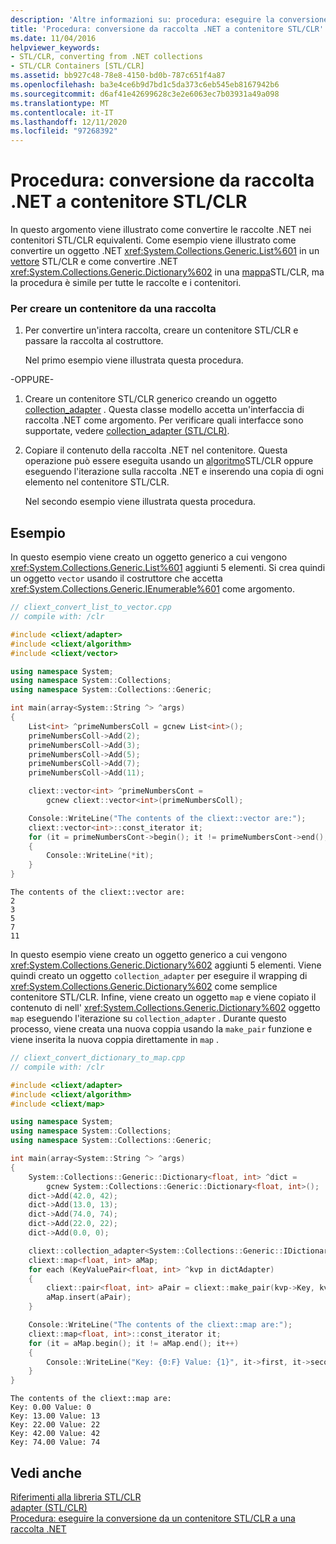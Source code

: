 ```yaml
---
description: 'Altre informazioni su: procedura: eseguire la conversione da una raccolta .NET a un contenitore STL/CLR'
title: 'Procedura: conversione da raccolta .NET a contenitore STL/CLR'
ms.date: 11/04/2016
helpviewer_keywords:
- STL/CLR, converting from .NET collections
- STL/CLR Containers [STL/CLR]
ms.assetid: bb927c48-78e8-4150-bd0b-787c651f4a87
ms.openlocfilehash: ba3e4ce6b9d7bd1c5da373c6eb545eb8167942b6
ms.sourcegitcommit: d6af41e42699628c3e2e6063ec7b03931a49a098
ms.translationtype: MT
ms.contentlocale: it-IT
ms.lasthandoff: 12/11/2020
ms.locfileid: "97268392"
---
```

# <a name="how-to-convert-from-a-net-collection-to-a-stlclr-container"></a>Procedura: conversione da raccolta .NET a contenitore STL/CLR

In questo argomento viene illustrato come convertire le raccolte .NET nei contenitori STL/CLR equivalenti. Come esempio viene illustrato come convertire un oggetto .NET <xref:System.Collections.Generic.List%601> in un [vettore](../dotnet/vector-stl-clr.md) STL/CLR e come convertire .NET <xref:System.Collections.Generic.Dictionary%602> in una [mappa](../dotnet/map-stl-clr.md)STL/CLR, ma la procedura è simile per tutte le raccolte e i contenitori.

### <a name="to-create-a-container-from-a-collection"></a>Per creare un contenitore da una raccolta

1. Per convertire un'intera raccolta, creare un contenitore STL/CLR e passare la raccolta al costruttore.

   Nel primo esempio viene illustrata questa procedura.

-OPPURE-

1. Creare un contenitore STL/CLR generico creando un oggetto [collection_adapter](./adapter-stl-clr.md#collection_adapter) . Questa classe modello accetta un'interfaccia di raccolta .NET come argomento. Per verificare quali interfacce sono supportate, vedere [collection_adapter (STL/CLR)](./adapter-stl-clr.md#collection_adapter).

1. Copiare il contenuto della raccolta .NET nel contenitore. Questa operazione può essere eseguita usando un [algoritmo](../dotnet/algorithm-stl-clr.md)STL/CLR oppure eseguendo l'iterazione sulla raccolta .NET e inserendo una copia di ogni elemento nel contenitore STL/CLR.

   Nel secondo esempio viene illustrata questa procedura.

## <a name="examples"></a>Esempio

In questo esempio viene creato un oggetto generico a cui vengono <xref:System.Collections.Generic.List%601> aggiunti 5 elementi. Si crea quindi un oggetto `vector` usando il costruttore che accetta <xref:System.Collections.Generic.IEnumerable%601> come argomento.

```cpp
// cliext_convert_list_to_vector.cpp
// compile with: /clr

#include <cliext/adapter>
#include <cliext/algorithm>
#include <cliext/vector>

using namespace System;
using namespace System::Collections;
using namespace System::Collections::Generic;

int main(array<System::String ^> ^args)
{
    List<int> ^primeNumbersColl = gcnew List<int>();
    primeNumbersColl->Add(2);
    primeNumbersColl->Add(3);
    primeNumbersColl->Add(5);
    primeNumbersColl->Add(7);
    primeNumbersColl->Add(11);

    cliext::vector<int> ^primeNumbersCont =
        gcnew cliext::vector<int>(primeNumbersColl);

    Console::WriteLine("The contents of the cliext::vector are:");
    cliext::vector<int>::const_iterator it;
    for (it = primeNumbersCont->begin(); it != primeNumbersCont->end(); it++)
    {
        Console::WriteLine(*it);
    }
}
```

```Output
The contents of the cliext::vector are:
2
3
5
7
11
```

In questo esempio viene creato un oggetto generico a cui vengono <xref:System.Collections.Generic.Dictionary%602> aggiunti 5 elementi. Viene quindi creato un oggetto `collection_adapter` per eseguire il wrapping di <xref:System.Collections.Generic.Dictionary%602> come semplice contenitore STL/CLR. Infine, viene creato un oggetto `map` e viene copiato il contenuto di nell' <xref:System.Collections.Generic.Dictionary%602> oggetto `map` eseguendo l'iterazione su `collection_adapter` . Durante questo processo, viene creata una nuova coppia usando la `make_pair` funzione e viene inserita la nuova coppia direttamente in `map` .

```cpp
// cliext_convert_dictionary_to_map.cpp
// compile with: /clr

#include <cliext/adapter>
#include <cliext/algorithm>
#include <cliext/map>

using namespace System;
using namespace System::Collections;
using namespace System::Collections::Generic;

int main(array<System::String ^> ^args)
{
    System::Collections::Generic::Dictionary<float, int> ^dict =
        gcnew System::Collections::Generic::Dictionary<float, int>();
    dict->Add(42.0, 42);
    dict->Add(13.0, 13);
    dict->Add(74.0, 74);
    dict->Add(22.0, 22);
    dict->Add(0.0, 0);

    cliext::collection_adapter<System::Collections::Generic::IDictionary<float, int>> dictAdapter(dict);
    cliext::map<float, int> aMap;
    for each (KeyValuePair<float, int> ^kvp in dictAdapter)
    {
        cliext::pair<float, int> aPair = cliext::make_pair(kvp->Key, kvp->Value);
        aMap.insert(aPair);
    }

    Console::WriteLine("The contents of the cliext::map are:");
    cliext::map<float, int>::const_iterator it;
    for (it = aMap.begin(); it != aMap.end(); it++)
    {
        Console::WriteLine("Key: {0:F} Value: {1}", it->first, it->second);
    }
}
```

```Output
The contents of the cliext::map are:
Key: 0.00 Value: 0
Key: 13.00 Value: 13
Key: 22.00 Value: 22
Key: 42.00 Value: 42
Key: 74.00 Value: 74
```

## <a name="see-also"></a>Vedi anche

[Riferimenti alla libreria STL/CLR](../dotnet/stl-clr-library-reference.md)<br/>
[adapter (STL/CLR)](../dotnet/adapter-stl-clr.md)<br/>
[Procedura: eseguire la conversione da un contenitore STL/CLR a una raccolta .NET](../dotnet/how-to-convert-from-a-stl-clr-container-to-a-dotnet-collection.md)
